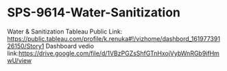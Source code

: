 # SPS-9614-Water-Sanitization
Water &amp; Sanitization
Tableau Public Link:   https://public.tableau.com/profile/k.renuka#!/vizhome/dashbord_16197739126150/Story1
Dashboard vedio link:https://drive.google.com/file/d/1VBzPGZsShfGTnHxojVybWnRGb9ifHmwU/view
